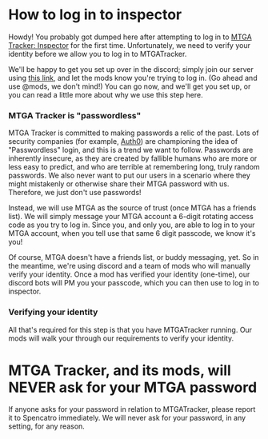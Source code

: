 # How to log in to inspector

Howdy! You probably got dumped here after attempting to log in to [MTGA Tracker: Inspector](https://inspector.mtgatracker.com/)
for the first time. Unfortunately, we need to verify your identity before we allow you to log in to MTGATracker.

We'll be happy to get you set up over in the discord; simply join our server using [this
link](https://discord.gg/j5u76j2), and let the mods know you're trying to log in. (Go ahead and use @mods, we don't
mind!) You can go now, and we'll get you set up, or you can read a little more about why we use this step here.

### MTGA Tracker is "passwordless"

MTGA Tracker is committed to making passwords a relic of the past. Lots of security companies (for example,
[Auth0](https://auth0.com/passwordless)) are championing the idea of "Passwordless" login, and this is a trend we want
to follow. Passwords are inherently insecure, as they are created by fallible humans who are more or less easy
to predict, and who are terrible at remembering long, truly random passwords. We also never want to put our users in
a scenario where they might mistakenly or otherwise share their MTGA password with us. Therefore, we just don't use 
passwords!

Instead, we will use MTGA as the source of trust (once MTGA has a friends list). We will simply message your MTGA
account a 6-digit rotating access code as you try to log in. Since you, and only you, are able to log in to your MTGA
account, when you tell use that same 6 digit passcode, we know it's you!

Of course, MTGA doesn't have a friends list, or buddy messaging, yet. So in the meantime, we're using discord and a team
of mods who will manually verify your identity. Once a mod has verified your identity (one-time), our discord bots
will PM you your passcode, which you can then use to log in to inspector.

### Verifying your identity

All that's required for this step is that you have MTGATracker running. Our mods will walk your through our requirements
to verify your identity.

# MTGA Tracker, and its mods, will NEVER ask for your MTGA password

If anyone asks for your password in relation to MTGATracker, please report it to Spencatro immediately. We will never
ask for your password, in any setting, for any reason.